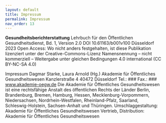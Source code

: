```yaml
---
layout: default
title: Impressum
permalink: Impressum
nav_order: 13
---
```

**Gesundheitsberichterstattung**
Lehrbuch für den Öffentlichen Gesundheitsdienst, Bd. 1, Version 2.0
DOI 10.61163/b001v100 
Düsseldorf 2023 
Open Access: Wo nicht anders festgehalten, ist diese Publikation lizenziert unter der Creative-Commons-Lizenz Namensnennung – nicht kommerziell – Weitergabe unter gleichen Bedingungen 4.0 international (CC BY-NC-SA 4.0)


Impressum
Dagmar Starke, Laura Arnold (Hg.)
Akademie für Öffentliches Gesundheitswesen
Kanzlerstraße 4
40472 Düsseldorf
Tel.: ###
Fax.: ###
www.akademie-oegw.de
Die Akademie für Öffentliches Gesundheitswesen ist eine rechtsfähige Anstalt des öffentlichen Rechts der Länder Berlin, Brandenburg, Bremen, Hamburg, Hessen, Mecklenburg-Vorpommern, Niedersachsen, Nordrhein-Westfalen, Rheinland-Pfalz, Saarland, Schleswig-Holstein, Sachsen-Anhalt und Thüringen.
Umschlaggestaltung: Akademie für Öffentliches Gesundheitswesen
Vertrieb, Distribution: Akademie für Öffentliches Gesundheitswesen 

